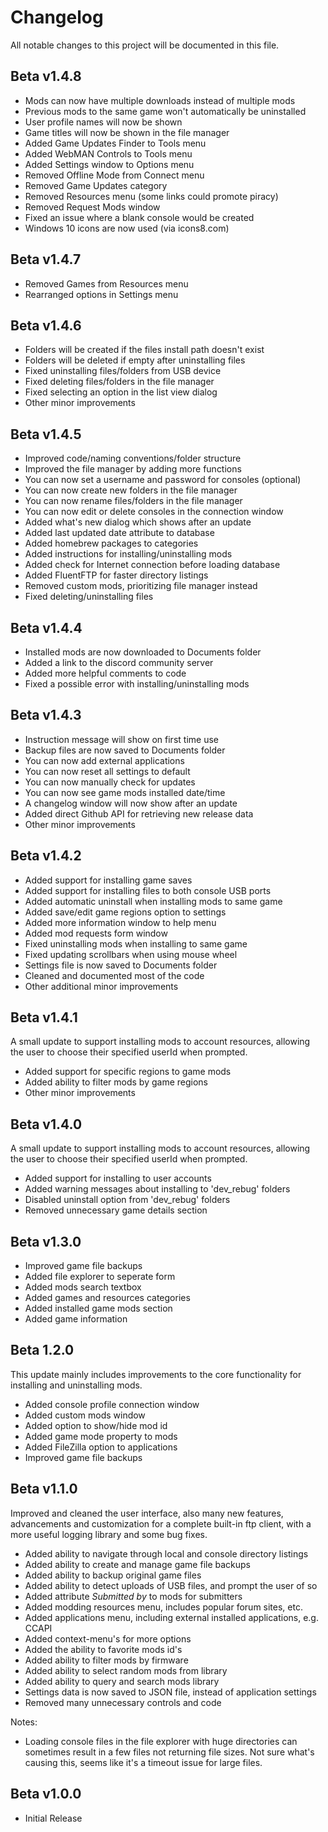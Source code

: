 # Changelog
All notable changes to this project will be documented in this file.

## Beta v1.4.8
- Mods can now have multiple downloads instead of multiple mods
- Previous mods to the same game won't automatically be uninstalled
- User profile names will now be shown
- Game titles will now be shown in the file manager
- Added Game Updates Finder to Tools menu
- Added WebMAN Controls to Tools menu
- Added Settings window to Options menu
- Removed Offline Mode from Connect menu
- Removed Game Updates category
- Removed Resources menu (some links could promote piracy)
- Removed Request Mods window
- Fixed an issue where a blank console would be created
- Windows 10 icons are now used (via icons8.com)

## Beta v1.4.7
- Removed Games from Resources menu
- Rearranged options in Settings menu

## Beta v1.4.6
- Folders will be created if the files install path doesn't exist
- Folders will be deleted if empty after uninstalling files
- Fixed uninstalling files/folders from USB device
- Fixed deleting files/folders in the file manager
- Fixed selecting an option in the list view dialog
- Other minor improvements

## Beta v1.4.5
- Improved code/naming conventions/folder structure
- Improved the file manager by adding more functions
- You can now set a username and password for consoles (optional)
- You can now create new folders in the file manager
- You can now rename files/folders in the file manager
- You can now edit or delete consoles in the connection window
- Added what's new dialog which shows after an update
- Added last updated date attribute to database
- Added homebrew packages to categories
- Added instructions for installing/uninstalling mods
- Added check for Internet connection before loading database
- Added FluentFTP for faster directory listings
- Removed custom mods, prioritizing file manager instead
- Fixed deleting/uninstalling files

## Beta v1.4.4
- Installed mods are now downloaded to Documents folder
- Added a link to the discord community server
- Added more helpful comments to code
- Fixed a possible error with installing/uninstalling mods

## Beta v1.4.3
- Instruction message will show on first time use
- Backup files are now saved to Documents folder
- You can now add external applications
- You can now reset all settings to default
- You can now manually check for updates
- You can now see game mods installed date/time
- A changelog window will now show after an update
- Added direct Github API for retrieving new release data
- Other minor improvements 

## Beta v1.4.2
- Added support for installing game saves
- Added support for installing files to both console USB ports
- Added automatic uninstall when installing mods to same game
- Added save/edit game regions option to settings
- Added more information window to help menu
- Added mod requests form window
- Fixed uninstalling mods when installing to same game
- Fixed updating scrollbars when using mouse wheel
- Settings file is now saved to Documents folder
- Cleaned and documented most of the code
- Other additional minor improvements

## Beta v1.4.1
A small update to support installing mods to account resources, allowing the user to choose their specified userId when prompted.

- Added support for specific regions to game mods
- Added ability to filter mods by game regions
- Other minor improvements

## Beta v1.4.0
A small update to support installing mods to account resources, allowing the user to choose their specified userId when prompted.

- Added support for installing to user accounts
- Added warning messages about installing to 'dev_rebug' folders
- Disabled uninstall option from 'dev_rebug' folders
- Removed unnecessary game details section

## Beta v1.3.0
- Improved game file backups
- Added file explorer to seperate form
- Added mods search textbox
- Added games and resources categories
- Added installed game mods section
- Added game information

## Beta 1.2.0
This update mainly includes improvements to the core functionality for installing and uninstalling mods.

- Added console profile connection window
- Added custom mods window
- Added option to show/hide mod id
- Added game mode property to mods
- Added FileZilla option to applications
- Improved game file backups

## Beta v1.1.0
Improved and cleaned the user interface, also many new features, advancements and customization for a complete built-in ftp client, with a more useful logging library and some bug fixes. 

* Added ability to navigate through local and console directory listings
* Added ability to create and manage game file backups
* Added ability to backup original game files
* Added ability to detect uploads of USB files, and prompt the user of so
* Added attribute _Submitted by_ to mods for submitters
* Added modding resources menu, includes popular forum sites, etc.
* Added applications menu, including external installed applications, e.g. CCAPI
* Added context-menu's for more options 
* Added the ability to favorite mods id's
* Added ability to filter mods by firmware
* Added ability to select random mods from library
* Added ability to query and search mods library
* Settings data is now saved to JSON file, instead of application settings
* Removed many unnecessary controls and code

Notes:
* Loading console files in the file explorer with huge directories can sometimes result in a few files not returning file sizes. Not sure what's causing this, seems like it's a timeout issue for large files.

## Beta v1.0.0
- Initial Release

